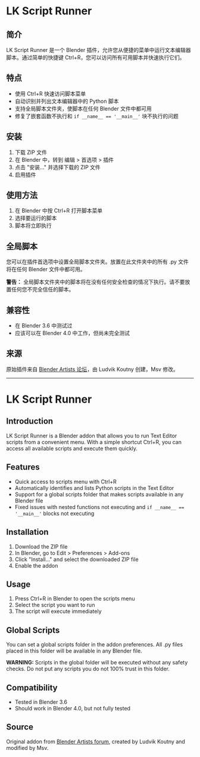 # LK Script Runner

## 简介
LK Script Runner 是一个 Blender 插件，允许您从便捷的菜单中运行文本编辑器脚本。通过简单的快捷键 Ctrl+R，您可以访问所有可用脚本并快速执行它们。

## 特点
- 使用 Ctrl+R 快速访问脚本菜单
- 自动识别并列出文本编辑器中的 Python 脚本
- 支持全局脚本文件夹，使脚本在任何 Blender 文件中都可用
- 修复了嵌套函数不执行和 `if __name__ == '__main__'` 块不执行的问题

## 安装
1. 下载 ZIP 文件
2. 在 Blender 中，转到 编辑 > 首选项 > 插件
3. 点击 "安装..." 并选择下载的 ZIP 文件
4. 启用插件

## 使用方法
1. 在 Blender 中按 Ctrl+R 打开脚本菜单
2. 选择要运行的脚本
3. 脚本将立即执行

## 全局脚本
您可以在插件首选项中设置全局脚本文件夹。放置在此文件夹中的所有 .py 文件将在任何 Blender 文件中都可用。

**警告：** 全局脚本文件夹中的脚本将在没有任何安全检查的情况下执行。请不要放置任何您不完全信任的脚本。

## 兼容性
- 在 Blender 3.6 中测试过
- 应该可以在 Blender 4.0 中工作，但尚未完全测试

## 来源
原始插件来自 [Blender Artists 论坛](https://blenderartists.org/t/script-runner-addon/1481368)，由 Ludvik Koutny 创建，Msv 修改。

---

# LK Script Runner

## Introduction
LK Script Runner is a Blender addon that allows you to run Text Editor scripts from a convenient menu. With a simple shortcut Ctrl+R, you can access all available scripts and execute them quickly.

## Features
- Quick access to scripts menu with Ctrl+R
- Automatically identifies and lists Python scripts in the Text Editor
- Support for a global scripts folder that makes scripts available in any Blender file
- Fixed issues with nested functions not executing and `if __name__ == '__main__'` blocks not executing

## Installation
1. Download the ZIP file
2. In Blender, go to Edit > Preferences > Add-ons
3. Click "Install..." and select the downloaded ZIP file
4. Enable the addon

## Usage
1. Press Ctrl+R in Blender to open the scripts menu
2. Select the script you want to run
3. The script will execute immediately

## Global Scripts
You can set a global scripts folder in the addon preferences. All .py files placed in this folder will be available in any Blender file.

**WARNING:** Scripts in the global folder will be executed without any safety checks. Do not put any scripts you do not 100% trust in this folder.

## Compatibility
- Tested in Blender 3.6
- Should work in Blender 4.0, but not fully tested

## Source
Original addon from [Blender Artists forum](https://blenderartists.org/t/script-runner-addon/1481368), created by Ludvik Koutny and modified by Msv.
